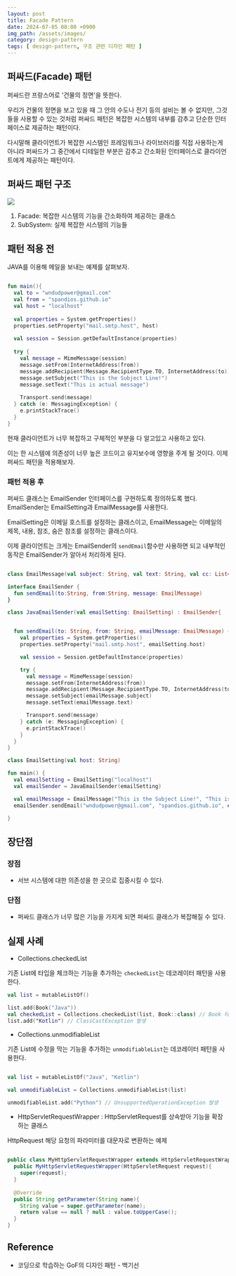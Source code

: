 ```yaml
---
layout: post
title: Facade Pattern
date: 2024-07-05 08:00 +0900
img_path: /assets/images/
category: design-pattern
tags: [ design-pattern, 구조 관련 디자인 패턴 ]
---
```


## 퍼싸드(Facade) 패턴

퍼싸드란 프랑스어로 '건물의 정면'을 뜻한다. 

우리가 건물의 정면을 보고 있을 때 그 안의 수도나 전기 등의 설비는 볼 수 없지만, 그것들을 사용할 수 있는 것처럼 퍼싸드 패턴은 복잡한 시스템의 내부를 감추고 단순한 인터페이스로 제공하는 패턴이다.

다시말해 클라이언트가 복잡한 시스템인 프레임워크나 라이브러리를 직접 사용하는게 아니라 퍼싸드가 그 중간에서 디테일한 부분은 감추고 간소화된 인터페이스로 클라이언트에게 제공하는 패턴이다.

## 퍼싸드 패턴 구조

![]({{site.url}}/assets/images/facade.png)

1. Facade: 복잡한 시스템의 기능을 간소화하여 제공하는 클래스
2. SubSystem: 실제 복잡한 시스템의 기능들

## 패턴 적용 전 

JAVA를 이용해 메일을 보내는 예제를 살펴보자.

```kotlin

fun main(){
  val to = "wndudpower@gmail.com"
  val from = "spandios.github.io"
  val host = "localhost"
  
  val properties = System.getProperties()
  properties.setProperty("mail.smtp.host", host)
  
  val session = Session.getDefaultInstance(properties)
  
  try {
    val message = MimeMessage(session)
    message.setFrom(InternetAddress(from))
    message.addRecipient(Message.RecipientType.TO, InternetAddress(to))
    message.setSubject("This is the Subject Line!")
    message.setText("This is actual message")
    
    Transport.send(message)
  } catch (e: MessagingException) {
    e.printStackTrace()
  }
}


```

현재 클라이언트가 너무 복잡하고 구체적인 부분을 다 알고있고 사용하고 있다. 

이는 한 시스템에 의존성이 너무 높은 코드이고 유지보수에 영향을 주게 될 것이다. 이제 퍼싸드 패턴을 적용해보자. 

### 패턴 적용 후

퍼싸드 클래스는 EmailSender 인터페이스를 구현하도록 정의하도록 했다. EmailSender는 EmailSetting과 EmailMessage를 사용한다.

EmailSetting은 이메일 호스트를 설정하는 클래스이고, EmailMessage는 이메일의 제목, 내용, 참조, 숨은 참조를 설정하는 클래스이다.

이제 클라이언트는 크게는 EmailSender의 `sendEmail`함수만 사용하면 되고 내부적인 동작은 EmailSender가 알아서 처리하게 된다.

```kotlin

class EmailMessage(val subject: String, val text: String, val cc: List<String>?, val bcc: List<String>?)

interface EmailSender {
  fun sendEmail(to:String, from:String, message: EmailMessage)
}

class JavaEmailSender(val emailSetting: EmailSetting) : EmailSender{


  fun sendEmail(to: String, from: String, emailMessage: EmailMessage) {
    val properties = System.getProperties()
    properties.setProperty("mail.smtp.host", emailSetting.host)

    val session = Session.getDefaultInstance(properties)

    try {
      val message = MimeMessage(session)
      message.setFrom(InternetAddress(from))
      message.addRecipient(Message.RecipientType.TO, InternetAddress(to))
      message.setSubject(emailMessage.subject)
      message.setText(emailMessage.text)

      Transport.send(message)
    } catch (e: MessagingException) {
      e.printStackTrace()
    }
  }
}

class EmailSetting(val host: String)

fun main() {
  val emailSetting = EmailSetting("localhost")
  val emailSender = JavaEmailSender(emailSetting)

  val emailMessage = EmailMessage("This is the Subject Line!", "This is actual message", null, null)
  emailSender.sendEmail("wndudpower@gmail.com", "spandios.github.io", emailMessage)

}

```



## 장단점

### 장점

- 서브 시스템에 대한 의존성을 한 곳으로 집중시킬 수 있다.


### 단점 

- 퍼싸드 클래스가 너무 많은 기능을 가지게 되면 퍼싸드 클래스가 복잡해질 수 있다.


## 실제 사례

- Collections.checkedList

기존 List에 타입을 체크하는 기능을 추가하는 `checkedList`는 데코레이터 패턴을 사용한다. 

```kotlin
val list = mutableListOf()

list.add(Book("Java"))
val checkedList = Collections.checkedList(list, Book::class) // Book 타입만 추가할 수 있는 리스트
list.add("Kotlin") // ClassCastException 발생


```

- Collections.unmodifiableList

기존 List에 수정을 막는 기능을 추가하는 `unmodifiableList`는 데코레이터 패턴을 사용한다.

```kotlin

val list = mutableListOf("Java", "Kotlin")

val unmodifiableList = Collections.unmodifiableList(list)

unmodifiableList.add("Python") // UnsupportedOperationException 발생

```

- HttpServletRequestWrapper : HttpServletRequest를 상속받아 기능을 확장하는 클래스 

HttpRequest 해당 요청의 파라미터를 대문자로 변환하는 예제

```java

public class MyHttpServletRequestWrapper extends HttpServletRequestWrapper{
  public MyHttpServletRequestWrapper(HttpServletRequest request){
    super(request);
  }
  
  @Override
  public String getParameter(String name){
    String value = super.getParameter(name);
    return value == null ? null : value.toUpperCase();
  }
}

```


## Reference

- 코딩으로 학습하는 GoF의 디자인 패턴 - 백기선




